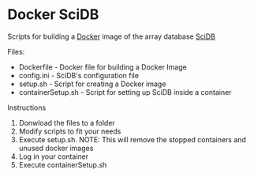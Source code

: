 Docker SciDB
============

Scripts for building a <a href="http://www.docker.com/">Docker</a> image of the array database <a href="http://www.scidb.org/">SciDB</a> 

Files:
<ul>
<li>Dockerfile - Docker file for building a Docker Image</li>
<li>config.ini - SciDB's configuration file</li>
<li>setup.sh - Script for creating a Docker image</li>
<li>containerSetup.sh - Script for setting up SciDB inside a container</li>
</ul> 

Instructions

<ol>
<li>Donwload the files to a folder</li>
<li>Modify scripts to fit your needs</li>
<li>Execute setup.sh. NOTE: This will remove the stopped containers and unused docker images</li>
<li>Log in your container</li>
<li>Execute containerSetup.sh</li>
</ol> 

